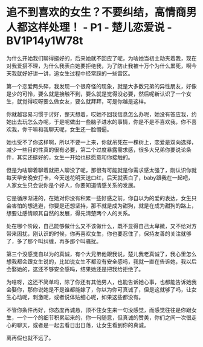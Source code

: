 # 追不到喜欢的女生？不要纠结，高情商男人都这样处理！ - P1 - 楚儿恋爱说 - BV1P14y1W78t

为什么开始我们聊得挺好的，后来她就不回应了呢，为啥她当初主动夹着我，现在对我爱搭不理，为什么我表白她要拒绝我，为了防止我被十万个为什么累死，啊今天我就好好讲一讲，追女生过程中经常踩的一些雷区。

第一个恋爱两头碎，我发现一个很奇怪的现象，就是大多数兄弟的异性朋友，好像是少的可怜，要么就是接触不到，要么就是觉得没必要，然后呢新认识了一个女生，就觉得哎呀要么做女友，要么就拜拜，可是你越是这样。

你就越容易习惯于讨好，整天想着，哎她不回我信息怎么办呢，她没有答应我，约她出去玩怎么办呢，于是呢做出一些脑子进水的事情，你是不是不喜欢我，你不喜欢我，你干嘛和我聊天呢，女生还一脸懵逼。

她也受不了你这样啊，所以不要一上来，你就吊死在一棵树上，恋爱是双向选择，减少一些目的性真的很有必要，第二个过度暴露需求感，很多大兄弟你要说论条件，其实还挺好的，女生一开始也挺愿意和你接触的。

但是为啥聊着聊着就把人聊没了呢，那很有可能就是你需求感太强了，刚认识你就每天早安晚安打卡，今天送花明天送口红，后天就表白了，baby跟我在一起吧，人家女生只会说你是个好人，你要知道情感关系的发展。

它是循序渐进的，在她对你没有积累一些好感之前，你自以为的爱的表达，女生只会害怕的想逃避，你要是还想坚持，那不就是成为甜狗，就是在成为甜狗的路上，想要让感情顺其自然的发展，得先清楚两个人的关系。

处在哪个阶段，自己能够做什么又不该做什么，既不显得自己太卑微，又不给对方带来困扰，刚认识的时候，你再喜欢女生，你也要忍住了，保持友善的关注就够了，多了那个叫纠缠，再多那个叫骚扰。

第三个没感觉自以为的真诚，有个大兄弟他跟我说，楚儿我老真诚了，我心里怎么想我都会跟女生说的，比如说女生不都没有安全感吗，我就一直在告诉她，我以后会娶她的，这还不够安全感吗，结果她还是把我给拒绝了。

为啥呀，这还不简单吗，除了你还有其他男人，也能告诉她心事，也都能告诉她我会娶你，那你说她是不是谁都能嫁了，你以为你可真诚了，但是这就够了吗，让女生心动呢，刺激呢，或者说体贴细心呢，如果这些都没有。

不管你条件再好，你态度再诚恳，顶不住女生来一句没感觉，而感觉往往是你跟女生，一个一个的细节积累起来的，你一句随意，但真诚的赞美，你们之间一次很走心的聊天，或者是一起去看日出日落，让女生看到你的真诚。

离再假也就不远了。